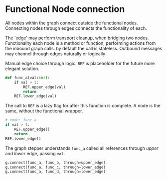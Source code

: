 # Functional Node connection

All nodes within the graph connect outside the functional nodes.
Connecting nodes through edges connects the functionality of each.

The 'edge' may perform transport cleanup, when bridging two nodes.
Functionality each node is a method or function, performing actions from the inbound graph calls. by default the call is stateless.
Outbound messages may channel through edges naturally or logically


Manual edge choice through logic. `REF` is placeholder for the future more elegant solution.

```py
def func_a(val:int):
    if val > 1:
        REF.upper_edge(val)
        return
    REF.lower_edge(val)
```

The call to `REF` is a lazy flag for after this function is complete.
A node is the same, without the functional wrapper.

```py
# node: func_a
if val > 1:
    REF.upper_edge()
    return
REF.lower_edge()
```

The graph stepper understands `func_a` called all references through _upper_ and _lower_ edge, passing `val`.

```py
g.connect(func_a, func_b, through=upper_edge)
g.connect(func_a, func_c, through=lower_edge)
g.connect(func_a, func_d, through=lower_edge)
```

